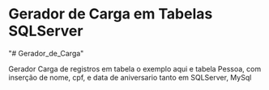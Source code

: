 # Gerador de Carga em Tabelas SQLServer

"# Gerador_de_Carga" 

Gerador Carga de registros em tabela o exemplo aqui e tabela Pessoa, com inserção de nome, cpf, e data de aniversario tanto em SQLServer, MySql

